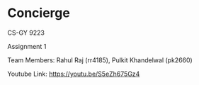 # Concierge

CS-GY 9223

Assignment 1

Team Members: Rahul Raj (rr4185), Pulkit Khandelwal (pk2660)

Youtube Link: https://youtu.be/S5eZh675Gz4

